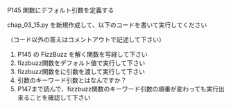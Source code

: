 P145 関数にデフォルト引数を定義する

chap_03_15.py を新規作成して、以下のコードを書いて実行してください

（コード以外の答えはコメントアウトで記述して下さい）

1. P145 の FizzBuzz を解く関数を写経して下さい
1. fizzbuzz関数をデフォルト値で実行して下さい
1. fizzbuzz関数をに引数を渡して実行して下さい
1. 引数のキーワード引数とはなんですか？
1. P147まで読んで、fizzbuzz関数のキーワード引数の順番が変わっても実行出来ることを確認して下さい


